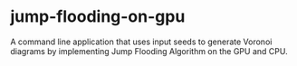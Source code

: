# jump-flooding-on-gpu
A command line application that uses input seeds to generate Voronoi diagrams by implementing Jump Flooding Algorithm on the GPU and CPU. 
